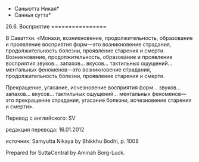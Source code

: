 * Саньютта Никая*
* Саннья сутта*

26\.6\. Восприятие
\=\=\=\=\=\=\=\=\=\=\=\=\=\=\=\=

В Саваттхи\. «Монахи, возникновение, продолжительность, образование и проявление восприятия форм—это возникновение страдания, продолжительность болезни, проявление старения и смерти\. Возникновение, продолжительность, образование и проявление восприятия звуков… запахов… вкусов… тактильных ощущений… ментальных феноменов—это возникновение страдания, продолжительность болезни, проявление старения и смерти\.

Прекращение, угасание, исчезновение восприятия форм… звуков… запахов… вкусов… тактильных ощущений… ментальных феноменов—это прекращение страдания, угасание болезни, исчезновение старения и смерти»\.

Перевод с английского: SV

редакция перевода: 16\.01\.2012

источник: Samyutta Nikaya by Bhikkhu Bodhi, p\. 1008

Prepared for SuttaCentral by Aminah Borg\-Luck\.